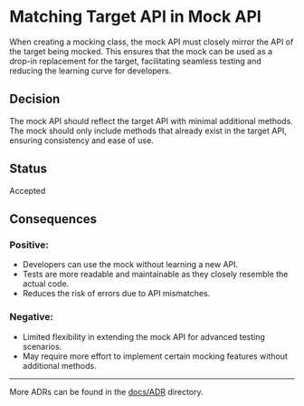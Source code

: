 ﻿# Matching Target API in Mock API

When creating a mocking class, the mock API must closely mirror the API of the target being mocked. This ensures that the mock can be used as a drop-in replacement for the target, facilitating seamless testing and reducing the learning curve for developers.  

## Decision

The mock API should reflect the target API with minimal additional methods. The mock should only include methods that already exist in the target API, ensuring consistency and ease of use.  

## Status

Accepted

## Consequences

### Positive:
- Developers can use the mock without learning a new API.
- Tests are more readable and maintainable as they closely resemble the actual code.
- Reduces the risk of errors due to API mismatches.

### Negative:
- Limited flexibility in extending the mock API for advanced testing scenarios.
- May require more effort to implement certain mocking features without additional methods.

---

More ADRs can be found in the [docs/ADR](../ADR/README.md) directory.
